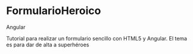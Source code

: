 # FormularioHeroico
Angular

Tutorial para realizar un formulario sencillo con HTML5 y Angular.
El tema es para dar de alta a superhéroes

